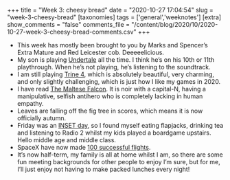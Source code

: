 +++
title = "Week 3: cheesy bread"
date = "2020-10-27 17:04:54"
slug = "week-3-cheesy-bread"
[taxonomies]
tags = ['general','weeknotes']
[extra]
show_comments = "false"
comments_file = "/content/blog/2020/10/2020-10-27-week-3-cheesy-bread-comments.csv"
+++

- This week has mostly been brought to you by Marks and Spencer’s Extra Mature and Red Leicester cob. Deeeeelicious.
- My son is playing [Undertale](https://undertale.com/) all the time. I think he’s on his 10th or 11th playthrough. When he’s not playing, he’s listening to the soundtrack.
- I am still playing [Trine 4](https://en.wikipedia.org/wiki/Trine_4:_The_Nightmare_Prince), which is absolutely beautiful, very charming, and only slightly challenging, which is just how I like my games in 2020.
- I have read [The Maltese Falcon](https://en.wikipedia.org/wiki/The_Maltese_Falcon_(novel)). It is noir with a capital-N, having a manipulative, selfish antihero who is completely lacking in human empathy.
- Leaves are falling off the fig tree in scores, which means it is now officially autumn.
- Friday was an [INSET day](https://en.wikipedia.org/wiki/Inset_day), so I found myself eating flapjacks, drinking tea and listening to Radio 2 whilst my kids played a boardgame upstairs. Hello middle age and middle class.
- SpaceX have now made [100 successful flights](https://www.spacex.com/updates/starlink-mission-10-24-2020/index.html).
- It’s now half-term, my family is all at home whilst I am, so there are some fun meeting backgrounds for other people to enjoy I’m sure, but for me, I’ll just enjoy not having to make packed lunches every night!
